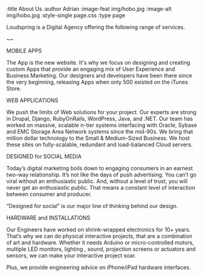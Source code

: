 :title About Us
:author Adrian
:image-feat img/hobo.jpg
:image-alt img/hobo.jpg
:style-single page.css
:type page

<p>Loudspring is a Digital Agency offering the following range of services.</p>
~~
<p>MOBILE APPS</p>
<p>The App is the new website. It's why we focus on designing and creating custom Apps that provide an engaging mix of User Experience and Business Marketing. Our designers and developers have been there since the very beginning, releasing Apps when only 500 existed on the iTunes Store.</p>

<p>WEB APPLICATIONS</p>

<p>We push the limits of Web solutions for your project. Our experts are strong in Drupal, Django, RubyOnRails, WordPress, Java, and .NET. Our team has worked on massive, scalable n-tier systems interfacing with Oracle, Sybase and EMC Storage Area Network systems since the mid-90s. We bring that million dollar technology to the Small &amp; Medium-Sized Business. We host these sites on fully-scalable, redundant and load-balanced Cloud servers.</p>
<p>DESIGNED for SOCIAL MEDIA</p>
<p>Today&#8217;s digital marketing boils down to engaging consumers in an earnest two-way relationship. It&#8217;s not like the days of push advertising. You can&#8217;t go viral without an enthusiastic public. And, without a level of trust, you will never get an enthusiastic public. That means a constant level of interaction between consumer and producer.</p>
<p>&#8220;Designed for social&#8221; is our major line of thinking behind our design.</p>
<p>HARDWARE and INSTALLATIONS</p>

<p>Our Engineers have worked on shrink-wrapped electronics for 10+ years. That&#8217;s why we can do physical interactive projects, that are a combination of art and hardware. Whether it needs Arduino or micro-controlled motors, multiple LED monitors, lighting , sound, projection screens or  actuators and sensors, we can make your interactive project soar.</p>
<p>Plus, we provide engineering advice on iPhone/iPad hardware interfaces.</p>